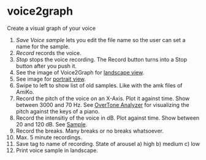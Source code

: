 # voice2graph
Create a visual graph of your voice
1. _Save Voice sample_ lets you edit the file name so the user can set a name for the sample.
2. _Record_ records the voice.
3. _Stop_ stops the voice recording. The Record button turns into a Stop button after you push it.
4. See the image of Voice2Graph for [landscape view](https://github.com/zdavatz/voice2graph/blob/master/images/landscape.png).
5. See image for [portrait view](https://github.com/zdavatz/voice2graph/blob/master/images/portrait.png).
6. Swipe to left to show list of old samples. Like with the amk files of AmiKo.
7. Record the pitch of the voice on an X-Axis. Plot it against time. Show between 3000 and 70 Hz. See [OverTone Analyzer](http://www.sygyt.com/de/download-mac/) for visualizing the pitch against the keys of a piano.
8. Record the intensitiy of the voice in dB. Plot against time. Show between 20 and 120 dB. See [Sample](https://itunes.apple.com/us/app/db-meter-noise-measure/id1136677469?mt=8).
9. Record the breaks. Many breaks or no breaks whatsoever.
10. Max. 5 minute recordings.
11. Save tag to name of recording. State of arousel a) high b) medium c) low
12. Print voice sample in landscape.
